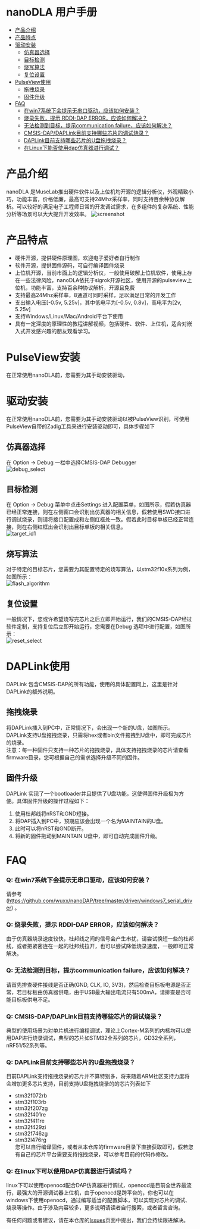 # nanoDLA 用户手册
* [产品介绍](#产品介绍) 
* [产品特点](#产品特点)
* [驱动安装](#驱动安装)
    * [仿真器选择](#仿真器选择)
    * [目标检测](#目标检测)
    * [烧写算法](#烧写算法)
    * [复位设置](#复位设置)
* [PulseView使用](#DAPLink使用)
    * [拖拽烧录](#拖拽烧录)
    * [固件升级](#固件升级)
* [FAQ](#faq)
    * [在win7系统下会提示无串口驱动，应该如何安装？](#q-在win7系统下会提示无串口驱动应该如何安装)
    * [烧录失败，提示 RDDI-DAP ERROR，应该如何解决？](#q-烧录失败提示-rddi-dap-error应该如何解决)
    * [无法检测到目标，提示communication failure，应该如何解决？](#q-无法检测到目标提示communication-failure应该如何解决)
    * [CMSIS-DAP/DAPLink目前支持哪些芯片的调试烧录？](#q-cmsis-dapdaplink目前支持哪些芯片的调试烧录)
    * [DAPLink目前支持哪些芯片的U盘拖拽烧录？](#q-daplink目前支持哪些芯片的u盘拖拽烧录)
	* [在Linux下能否使用dap仿真器进行调试？](#q-在linux下可以使用dap仿真器进行调试吗)
	
# 产品介绍
nanoDLA 是MuseLab推出硬件软件以及上位机均开源的逻辑分析仪，外观精致小巧，功能丰富，价格低廉，最高可支持24Mhz采样率，同时支持百余种协议解析。可以较好的满足电子工程师日常的开发调试需求，在多组件的复杂系统、性能分析等场景可以大大提升开发效率。
![screenshot](https://github.com/wuxx/nanoDAP/blob/master/doc/nanoDAP2.jpg)

# 产品特点
- 硬件开源，提供硬件原理图，欢迎电子爱好者自行制作
- 软件开源，提供固件源码，可自行编译固件烧录
- 上位机开源，当前市面上的逻辑分析仪，一般使用破解上位机软件，使用上存在一些法律风险，nanoDLA依托于sigrok开源社区，使用开源的pulseview上位机，功能丰富，支持百余种协议解析，开源且免费
- 支持最高24Mhz采样率，8通道可同时采样，足以满足日常的开发工作
- 支出输入电压[-0.5v, 5.25v]，其中低电平为[-0.5v, 0.8v]，高电平为[2v, 5.25v]
- 支持Windows/Linux/Mac/Android平台下使用
- 具有一定深度的原理性的教程讲解视频，包括硬件、软件、上位机，适合对嵌入式开发感兴趣的朋友观看学习。

# PulseView安装
在正常使用nanoDLA前，您需要为其手动安装驱动，
# 驱动安装
在正常使用nanoDLA前，您需要为其手动安装驱动以被PulseView识别，可使用PulseView自带的Zadig工具来进行安装驱动即可，具体步骤如下
## 仿真器选择
在 Option -> Debug 一栏中选择CMSIS-DAP Debugger  
![debug_select](https://github.com/wuxx/nanoDAP/blob/master/doc/debug_select.jpg)
## 目标检测
在 Option -> Debug 菜单中点击Settings 进入配置菜单，如图所示，假若仿真器已经正常连接，则在左侧窗口会识别出仿真器的相关信息，假若使用SWD接口进行调试烧录，则请将接口配置成和左侧红框处一致。假若此时目标单板已经正常连接，则在右侧红框出会识别出目标单板的相关信息。  
![target_id1](https://github.com/wuxx/nanoDAP/blob/master/doc/target_id1.png)

## 烧写算法
对于特定的目标芯片，您需要为其配置特定的烧写算法，以stm32f10x系列为例，如图所示：  
![flash_algorithm](https://github.com/wuxx/nanoDAP/blob/master/doc/flash_algorithm.jpg)


## 复位设置
一般情况下，您或许希望烧写完芯片之后立即开始运行，我们的CMSIS-DAP经过软件定制，支持复位后立即开始运行，您需要在Debug 选项中进行配置，如图所示：  
![reset_select](https://github.com/wuxx/nanoDAP/blob/master/doc/reset_select.jpg)

# DAPLink使用
DAPLink 包含CMSIS-DAP的所有功能，使用的具体配置同上，这里是针对DAPLink的额外说明。
## 拖拽烧录
将DAPLink插入到PC中，正常情况下，会出现一个新的U盘，如图所示。
DAPLink支持U盘拖拽烧录，只需将hex或者bin文件拖拽到U盘中，即可完成芯片的烧录。  
注意：每一种固件只支持一种芯片的拖拽烧录，具体支持拖拽烧录的芯片请查看firmware目录，您可根据自己的需求选择升级不同的固件。

## 固件升级
DAPLink 实现了一个bootloader并且提供了U盘功能，这使得固件升级极为方便。具体固件升级的操作过程如下：
1. 使用杜邦线将nRST和GND短接。  
2. 将DAP插入到PC中，预期应该会出现一个名为MAINTAIN的U盘。  
3. 此时可以将nRST和GND断开。  
4. 将新的固件拖动到MAINTAIN U盘中，即可自动完成固件升级。

# FAQ
### Q: 在win7系统下会提示无串口驱动，应该如何安装？  
请参考 (https://github.com/wuxx/nanoDAP/tree/master/driver/windows7_serial_driver) 。   
### Q: 烧录失败，提示 RDDI-DAP ERROR，应该如何解决？
由于仿真器烧录速度较快，杜邦线之间的信号会产生串扰，请尝试换短一些的杜邦线，或者把紧密连在一起的杜邦线拉开，也可以尝试降低烧录速度，一般即可正常解决。
### Q: 无法检测到目标，提示communication failure，应该如何解决？
请首先排查硬件接线是否正确(GND, CLK, IO, 3V3)，然后检查目标板电源是否正常，若目标板由仿真器供电，由于USB最大输出电流只有500mA，请排查是否可能目标板供电不足。
### Q: CMSIS-DAP/DAPLink目前支持哪些芯片的调试烧录？
 典型的使用场景为对单片机进行编程调试，理论上Cortex-M系列的内核均可以使用DAP进行烧录调试，典型的芯片如STM32全系列的芯片，GD32全系列，nRF51/52系列等。
### Q: DAPLink目前支持哪些芯片的U盘拖拽烧录？
 目前DAPLink支持拖拽烧录的芯片并不算特别多，将来随着ARM社区支持力度将会增加更多芯片支持，目前支持U盘拖拽烧录的的芯片列表如下  
- stm32f072rb  
- stm32f103rb  
- stm32f207zg  
- stm32f401re  
- stm32f411re  
- stm32f429zi  
- stm32f746zg  
- stm32l476rg  
您可以自行编译固件，或者从本仓库的firmware目录下直接获取即可，假若您有自己的芯片平台需要支持拖拽烧录，可以参考目前的代码作修改。

### Q: 在linux下可以使用DAP仿真器进行调试吗？
 linux下可以使用openocd配合DAP仿真器进行调试，openocd是目前全世界最流行，最强大的开源调试器上位机，由于openocd是跨平台的，你也可以在windows下使用openocd，通过编写适当的配置脚本，可以实现对芯片的调试、烧录等操作。由于涉及内容较多，更多说明请读者自行搜索，或者留言咨询。  


有任何问题或者建议，请在本仓库的[Issues](https://github.com/wuxx/nanoDAP/issues)页面中提出，我们会持续跟进解决。

